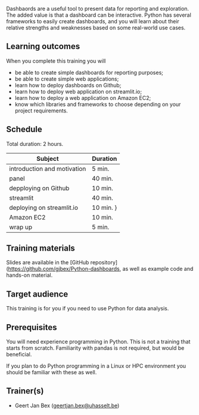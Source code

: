 Dashbaords are a useful tool to present data for reporting and exploration.
The added value is that a dashboard can be interactive.  Python has several
frameworks to easily create dashboards, and you will learn about their
relative strengths and weaknesses based on some real-world use cases.


## Learning outcomes

When you complete this training you will

  * be able to create simple dashboards for reporting purposes;
  * be able to create simple web applications;
  * learn how to deploy dashboards on Github;
  * learn how to deploy web application on streamlit.io;
  * learn how to deploy a web application on Amazon EC2;
  * know which libraries and frameworks to choose depending
    on your project requirements.


## Schedule

Total duration: 2 hours.

  | Subject                                     | Duration |
  |---------------------------------------------|----------|
  | introduction and motivation                 |  5 min.  |
  | panel                                       | 40 min.  |
  | depploying on Github                        | 10 min.  |
  | streamlit                                   | 40 min.  |
  | deploying on streamlit.io                   | 10 min.  }
  | Amazon EC2                                  | 10 min.  |
  | wrap up                                     |  5 min.  |


## Training materials

Slides are available in the
 [GitHub repository](https://github.com/gjbex/Python-dashboards,
as well as example code and hands-on material.


## Target audience

This training is for you if you need to use Python for data analysis.


## Prerequisites

You will need experience programming in Python.  This is not a training that starts
from scratch.  Familiarity with pandas is not required, but would be beneficial.

If you plan to do Python programming in a Linux or HPC environment you should
be familiar with these as well.


## Trainer(s)

  * Geert Jan Bex ([geertjan.bex@uhasselt.be](mailto:geertjan.bex@uhasselt.be))
